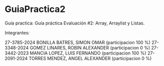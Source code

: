 # GuiaPractica2

Guía practica: Guía práctica Evaluación #2: Array, Arraylist y Listas.

Integrantes:

27-3785-2024 BONILLA BATRES, SIMON OMAR (participacion 100 %)
27-3348-2024 GOMEZ LINARES, ROBIN ALEXANDER (participacion 0 %)
27-3442-2023 MANCIA LOPEZ, LUIS FERNANDO (participacion 100 %)
27-2091-2024 TORRES MENDEZ, ANGEL ALEXANDER (participacion 0 %)
